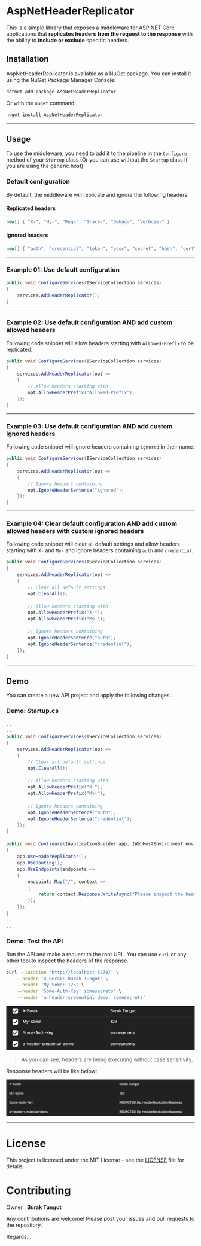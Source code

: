 # AspNetHeaderReplicator

This is a simple library that exposes a middleware for ASP.NET Core applications that **replicates headers from the request to the response** with the ability to **include or exclude** specific headers.

## Installation

AspNetHeaderReplicator is available as a NuGet package. You can install it using the NuGet Package Manager Console:

```bash
dotnet add package AspNetHeaderReplicator
```

Or with the `nuget` command:

```bash
nuget install AspNetHeaderReplicator
```

---

## Usage

To use the middleware, you need to add it to the pipeline in the `Configure` method of your `Startup` class (Or you can use without the `Startup` class if you are using the generic host):

### Default configuration

By default, the middleware will replicate and ignore the following headers:

#### Replicated headers

```csharp
new[] { "X-", "My-", "Req-", "Trace-", "Debug-", "Verbose-" }
```

#### Ignored headers

```csharp
new[] { "auth", "credential", "token", "pass", "secret", "hash", "cert" };
```

---

### Example 01: Use default configuration

```csharp
public void ConfigureServices(IServiceCollection services)
{
    services.AddHeaderReplicator();
}
```

---

### Example 02: Use default configuration AND add custom allowed headers

Following code snippet will allow headers starting with `Allowed-Prefix` to be replicated.

```csharp
public void ConfigureServices(IServiceCollection services)
{
    services.AddHeaderReplicator(opt =>
    {
        // Allow headers starting with
        opt.AllowHeaderPrefix("Allowed-Prefix");
    });
}
```

---

### Example 03: Use default configuration AND add custom ignored headers

Following code snippet will ignore headers containing `ignored` in their name.

```csharp
public void ConfigureServices(IServiceCollection services)
{
    services.AddHeaderReplicator(opt =>
    {
        // Ignore headers containing
        opt.IgnoreHeaderSentence("ignored");
    });
}
```

---

### Example 04: Clear default configuration AND add custom allowed headers with custom ignored headers

Following code snippet will clear all default settings and allow headers starting with `X-` and `My-` and ignore headers containing `auth` and `credential`.

```csharp
public void ConfigureServices(IServiceCollection services)
{
    services.AddHeaderReplicator(opt =>
    {
        // Clear all default settings
        opt.ClearAll();

        // Allow headers starting with
        opt.AllowHeaderPrefix("X-");
        opt.AllowHeaderPrefix("My-");

        // Ignore headers containing
        opt.IgnoreHeaderSentence("auth");
        opt.IgnoreHeaderSentence("credential");
    });
}
```

---

## Demo

You can create a new API project and apply the following changes...

### Demo: Startup.cs

```csharp
...
...
public void ConfigureServices(IServiceCollection services)
{
    services.AddHeaderReplicator(opt =>
    {
        // Clear all default settings
        opt.ClearAll();

        // Allow headers starting with
        opt.AllowHeaderPrefix("X-");
        opt.AllowHeaderPrefix("My-");

        // Ignore headers containing
        opt.IgnoreHeaderSentence("auth");
        opt.IgnoreHeaderSentence("credential");
    });
}

public void Configure(IApplicationBuilder app, IWebHostEnvironment env)
{
    app.UseHeaderReplicator();
    app.UseRouting();
    app.UseEndpoints(endpoints =>
    {
        endpoints.Map("/", context =>
        {
            return context.Response.WriteAsync("Please inspect the headers of this response.");
        });
    });
}
...
...
```

### Demo: Test the API

Run the API and make a request to the root URL. You can use `curl` or any other tool to inspect the headers of the response.

```bash
curl --location 'http://localhost:5278/' \
    --header 'X-Burak: Burak Tungut' \
    --header 'My-Some: 123' \
    --header 'Some-Auth-Key: somesecrets' \
    --header 'a-header-credential-demo: somesecrets'
```

![request headers](.img/request_headers.png)

> As you can see, headers are being executing without case sensitivity.

Response headers will be like below:

![response headers](.img/response_headers.png)

---

# License

This project is licensed under the MIT License - see the [LICENSE](LICENSE) file for details.

# Contributing

Owner : **Burak Tungut**

Any contributions are welcome! Please post your issues and pull requests to the repository.

Regards...
